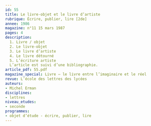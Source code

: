 ```yaml
---
id: 55
title: Le livre-objet et le livre d’artiste
rubrique: Écrire, publier, lire [2de]
annee: 1986
magazine: n°11 15 mars 1987
pages: 4
description: 
  1. Livre / objet
  2. Le livre-objet
  3. Le livre d’artiste
  4. Le livre détourné
  5. L’écriture artiste
  L’article est suivi d’une bibliographie.
article_pdf: 55.pdf
magazine_special: Livre – le livre entre l’imaginaire et le réel
revue: L’école des lettres des lycées
auteurs:
- Michel Erman
disciplines:
- lettres
niveau_etudes:
- seconde
programmes:
- objet d’étude - écrire, publier, lire
---
```

